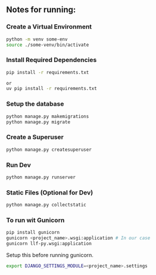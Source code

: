 ## Notes for running:

### Create a Virtual Environment

~~~sh
python -m venv some-env
source ./some-venv/bin/activate
~~~

### Install Required Dependencies

~~~sh
pip install -r requirements.txt

or 
uv pip install -r requirements.txt
~~~

### Setup the database
~~~sh
python manage.py makemigrations
python manage.py migrate
~~~

### Create a Superuser

~~~sh
python manage.py createsuperuser
~~~

### Run Dev

~~~sh
python manage.py runserver
~~~


### Static Files (Optional for Dev)
~~~sh
python manage.py collectstatic

~~~


### To run wit Gunicorn

~~~sh
pip install gunicorn
gunicorn <project_name>.wsgi:application # In our case 
gunicorn llf-py.wsgi:application
~~~

Setup this before running gunicorn.
~~~sh
export DJANGO_SETTINGS_MODULE=<project_name>.settings
~~~


